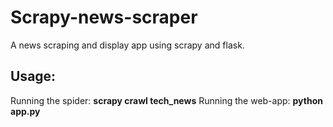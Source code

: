 # <h1>Scrapy-news-scraper</h1>
A news scraping and display app using scrapy and flask.

## <h2>Usage:</h2>
Running the spider:  <b>scrapy crawl tech_news</b>
Running the web-app: <b>python app.py</b>
